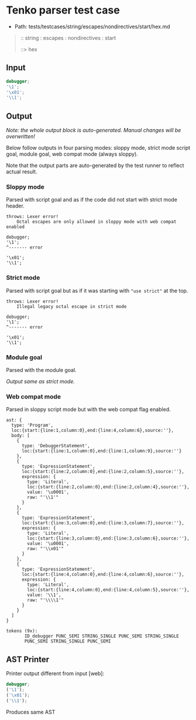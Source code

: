# Tenko parser test case

- Path: tests/testcases/string/escapes/nondirectives/start/hex.md

> :: string : escapes : nondirectives : start
>
> ::> hex

## Input

`````js
debugger;
'\1';
'\x01';
'\\1';
`````

## Output

_Note: the whole output block is auto-generated. Manual changes will be overwritten!_

Below follow outputs in four parsing modes: sloppy mode, strict mode script goal, module goal, web compat mode (always sloppy).

Note that the output parts are auto-generated by the test runner to reflect actual result.

### Sloppy mode

Parsed with script goal and as if the code did not start with strict mode header.

`````
throws: Lexer error!
    Octal escapes are only allowed in sloppy mode with web compat enabled

debugger;
'\1';
^------- error

'\x01';
'\\1';
`````

### Strict mode

Parsed with script goal but as if it was starting with `"use strict"` at the top.

`````
throws: Lexer error!
    Illegal legacy octal escape in strict mode

debugger;
'\1';
^------- error

'\x01';
'\\1';
`````


### Module goal

Parsed with the module goal.

_Output same as strict mode._

### Web compat mode

Parsed in sloppy script mode but with the web compat flag enabled.

`````
ast: {
  type: 'Program',
  loc:{start:{line:1,column:0},end:{line:4,column:6},source:''},
  body: [
    {
      type: 'DebuggerStatement',
      loc:{start:{line:1,column:0},end:{line:1,column:9},source:''}
    },
    {
      type: 'ExpressionStatement',
      loc:{start:{line:2,column:0},end:{line:2,column:5},source:''},
      expression: {
        type: 'Literal',
        loc:{start:{line:2,column:0},end:{line:2,column:4},source:''},
        value: '\u0001',
        raw: "'\\1'"
      }
    },
    {
      type: 'ExpressionStatement',
      loc:{start:{line:3,column:0},end:{line:3,column:7},source:''},
      expression: {
        type: 'Literal',
        loc:{start:{line:3,column:0},end:{line:3,column:6},source:''},
        value: '\u0001',
        raw: "'\\x01'"
      }
    },
    {
      type: 'ExpressionStatement',
      loc:{start:{line:4,column:0},end:{line:4,column:6},source:''},
      expression: {
        type: 'Literal',
        loc:{start:{line:4,column:0},end:{line:4,column:5},source:''},
        value: '\\1',
        raw: "'\\\\1'"
      }
    }
  ]
}

tokens (9x):
       ID_debugger PUNC_SEMI STRING_SINGLE PUNC_SEMI STRING_SINGLE
       PUNC_SEMI STRING_SINGLE PUNC_SEMI
`````


## AST Printer

Printer output different from input [web]:

````js
debugger;
('\1');
('\x01');
('\\1');
````

Produces same AST
